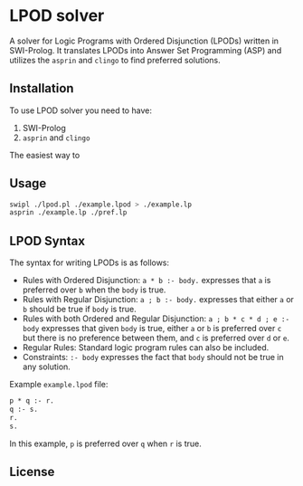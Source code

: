 # LPOD solver

A solver for Logic Programs with Ordered Disjunction (LPODs) written in SWI-Prolog. It translates LPODs into Answer Set Programming (ASP) and utilizes the `asprin` and `clingo` to find preferred solutions.

## Installation

To use LPOD solver you need to have:

1. SWI-Prolog 
2. `asprin` and `clingo`


The easiest way to 

## Usage

```bash
swipl ./lpod.pl ./example.lpod > ./example.lp
asprin ./example.lp ./pref.lp
```

## LPOD Syntax

The syntax for writing LPODs is as follows:

- Rules with Ordered Disjunction: `a * b :- body.` expresses that `a` is preferred over `b` when the `body` is true.
- Rules with Regular Disjunction: `a ; b :- body.` expresses that either `a` or `b` should be true if `body` is true.
- Rules with both Ordered and Regular Disjunction: 
  `a ; b * c * d ; e :- body` expresses that given `body` is true, either 
  `a` or `b` is preferred over `c` but there is no preference between them, and `c` is preferred over `d` or `e`.
- Regular Rules: Standard logic program rules can also be included.
- Constraints: `:- body` expresses the fact that `body` should not be true in any solution.


Example `example.lpod` file:

```asp
p * q :- r.
q :- s.
r.
s.
```

In this example, `p` is preferred over `q` when `r` is true.

## License
